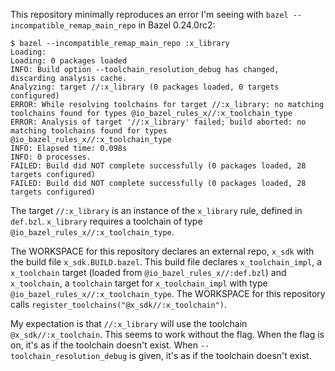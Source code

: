 This repository minimally reproduces an error I'm seeing with
`bazel --incompatible_remap_main_repo` in Bazel 0.24.0rc2:

```
$ bazel --incompatible_remap_main_repo :x_library
Loading: 
Loading: 0 packages loaded
INFO: Build option --toolchain_resolution_debug has changed, discarding analysis cache.
Analyzing: target //:x_library (0 packages loaded, 0 targets configured)
ERROR: While resolving toolchains for target //:x_library: no matching toolchains found for types @io_bazel_rules_x//:x_toolchain_type
ERROR: Analysis of target '//:x_library' failed; build aborted: no matching toolchains found for types @io_bazel_rules_x//:x_toolchain_type
INFO: Elapsed time: 0.098s
INFO: 0 processes.
FAILED: Build did NOT complete successfully (0 packages loaded, 28 targets configured)
FAILED: Build did NOT complete successfully (0 packages loaded, 28 targets configured)
```

The target `//:x_library` is an instance of the `x_library` rule, defined in
`def.bzl`. `x_library` requires a toolchain of type
`@io_bazel_rules_x//:x_toolchain_type`.

The WORKSPACE for this repository declares an external repo, `x_sdk` with the
build file `x_sdk.BUILD.bazel`. This build file declares `x_toolchain_impl`, a
`x_toolchain` target (loaded from `@io_bazel_rules_x//:def.bzl`) and
`x_toolchain`, a
`toolchain` target for `x_toolchain_impl` with type
`@io_bazel_rules_x//:x_toolchain_type`. The WORKSPACE for this repository
calls `register_toolchains("@x_sdk//:x_toolchain")`.

My expectation is that `//:x_library` will use the toolchain
`@x_sdk//:x_toolchain`. This seems to work without the flag. When the flag is
on, it's as if the toolchain doesn't exist. When `--toolchain_resolution_debug`
is given, it's as if the toolchain doesn't exist.

